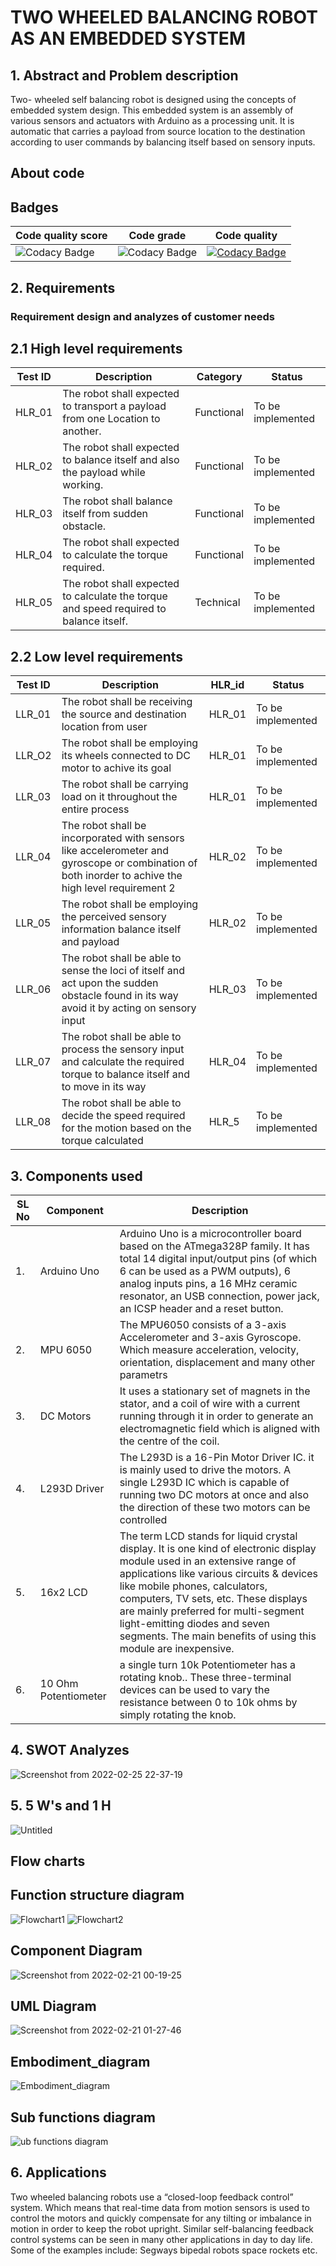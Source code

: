 # TWO WHEELED BALANCING ROBOT AS AN EMBEDDED SYSTEM

## 1.	Abstract and Problem description

Two- wheeled self balancing robot is designed using the concepts of embedded system design. This embedded system is an assembly of various sensors and actuators with Arduino as a processing unit. It is automatic that carries a payload from source location to the destination according to user commands by balancing itself based on sensory inputs.

## About code
## Badges

| Code quality score | Code grade |Code quality |
|------------|------------|----------|
|![Codacy Badge](https://api.codiga.io/project/31626/score/svg) |![Codacy Badge](https://api.codiga.io/project/31626/status/svg) |[![Codacy Badge](https://app.codacy.com/project/badge/Grade/02b028f61fef415ebdd4cfc2ad0e1b1f)](https://www.codacy.com/gh/vinayaksinghmokhashi/M2-EmbSys/dashboard?utm_source=github.com&amp;utm_medium=referral&amp;utm_content=vinayaksinghmokhashi/M2-EmbSys&amp;utm_campaign=Badge_Grade)|

## 2.	Requirements

### Requirement design and analyzes of customer needs

## 2.1	High level requirements

| Test ID | Description | Category | Status |
|---------|-------------|----------|--------|
|HLR_01|The robot shall expected to transport a payload from one Location to another.| Functional | To be implemented |
|HLR_02| The robot shall expected to balance itself and also the payload while working.|Functional | To be implemented |
|HLR_03| The robot shall balance itself from sudden obstacle.| Functional | To be implemented |
|HLR_04| The robot shall expected to calculate the torque required. | Functional | To be implemented |
|HLR_05| The robot shall expected to calculate the torque and speed required to balance itself. | Technical | To be implemented |

## 2.2 Low level requirements

| Test ID | Description | HLR_id | Status |
|---------|-------------|--------|--------|
| LLR_01 | The robot shall be receiving the source and destination location from user   | HLR_01 | To be implemented |
| LLR_O2 |  The robot shall be employing its wheels connected to DC motor to achive its goal | HLR_01  | To be implemented |
| LLR_03 | The robot shall be carrying load on it throughout the entire process  | HLR_01  | To be implemented |
| LLR_04 | The robot shall be incorporated with sensors like accelerometer and gyroscope or combination of both inorder to achive the high level requirement 2  | HLR_02   | To be implemented | 
| LLR_05 | The robot shall be employing the perceived sensory information balance itself and payload  | HLR_02  | To be implemented |
| LLR_06 | The robot shall be able to sense the loci of itself and act upon the sudden obstacle found in its way avoid it by acting on sensory input  | HLR_03   | To be implemented | 
| LLR_07 | The robot shall be able to process the sensory input and calculate the required torque to balance itself and to move in its way  |HLR_04   | To be implemented | 
| LLR_08 | The robot shall be able to decide the speed required for the motion based on the torque calculated  | HLR_5  | To be implemented |

## 3. Components used

|SL No | Component | Description|
|------|-----------|------------|
| 1. | Arduino Uno | Arduino Uno is a microcontroller board based on the ATmega328P family. It has total 14 digital input/output pins (of which 6 can be used as a PWM outputs), 6 analog inputs pins, a 16 MHz ceramic resonator, an USB connection,  power jack, an ICSP header and a reset button.  |
| 2. | MPU 6050 | The MPU6050 consists of a 3-axis Accelerometer and 3-axis Gyroscope. Which measure acceleration, velocity, orientation, displacement and many other parametrs |
| 3. | DC Motors | It uses a stationary set of magnets in the stator, and a coil of wire with a current running through it in order to generate an electromagnetic field which is aligned with the centre of the coil. |
| 4. |  L293D Driver | The L293D is a 16-Pin Motor Driver IC. it is mainly used to drive the motors. A single L293D IC which is capable of running two DC motors at once and also the direction of these two motors can be controlled |
| 5.| 16x2 LCD |  The term LCD stands for liquid crystal display. It is one kind of electronic display module used in an extensive range of applications like various circuits & devices like mobile phones, calculators, computers, TV sets, etc. These displays are mainly preferred for multi-segment light-emitting diodes and seven segments. The main benefits of using this module are inexpensive. |
| 6. | 10 Ohm Potentiometer|  a single turn 10k Potentiometer has a rotating knob.. These three-terminal devices can be used to vary the resistance between 0 to 10k ohms by simply rotating the knob.|

## 4. SWOT Analyzes

![Screenshot from 2022-02-25 22-37-19](https://user-images.githubusercontent.com/98843684/155757581-2c266b12-3588-41f6-b09d-81a004a3c250.png)

## 5. 5 W's and 1 H

![Untitled](https://user-images.githubusercontent.com/98843684/155759301-6e9c138b-fa66-43b0-af22-87c89a57f155.png)

## Flow charts

## Function structure diagram
![Flowchart1](https://user-images.githubusercontent.com/98843684/155837393-fbdbda4a-e78e-4a4c-999d-9097a333df31.png)
![Flowchart2](https://user-images.githubusercontent.com/98843684/155837398-73286f58-370e-4426-a347-eddd2efa18eb.png)

## Component Diagram
![Screenshot from 2022-02-21 00-19-25](https://user-images.githubusercontent.com/98843684/155760433-535eb24f-f37f-423a-bfc1-db17a4b079d3.png)

## UML Diagram
![Screenshot from 2022-02-21 01-27-46](https://user-images.githubusercontent.com/98843684/155760307-09afa89a-7e2b-467e-b91f-1489c9bd50d0.png)

## Embodiment_diagram

![Embodiment_diagram](https://user-images.githubusercontent.com/98843684/155760993-ae608a40-89d8-418c-bf0f-e9efc900700c.png)

## Sub functions diagram

![ub functions diagram](https://user-images.githubusercontent.com/98843684/155761265-41e2a256-1f11-4083-b91d-d56c7cefaf3f.png)

## 6. Applications

Two wheeled balancing robots use a “closed-loop feedback control” system. Which means that real-time data from motion sensors is used to control the motors and quickly compensate for any tilting or imbalance in  motion in order to keep the robot upright. Similar self-balancing feedback control systems can be seen in many other applications in day to day life. Some of the examples include:
 Segways
 bipedal robots
 space rockets
etc.
